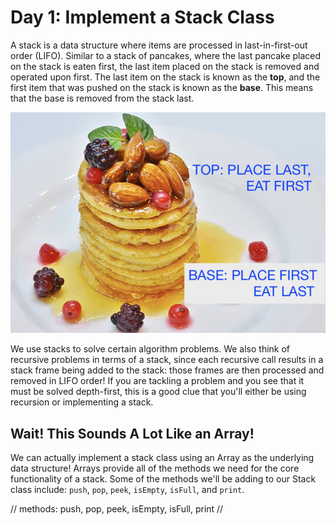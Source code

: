 # Day 1: Implement a Stack Class

A stack is a data structure where items are processed in last-in-first-out order (LIFO). Similar to a stack of pancakes, where the last pancake placed on the stack is eaten first, the last item placed on the stack is removed and operated upon first. The last item on the stack is known as the **top**, and the first item that was pushed on the stack is known as the **base**. This means that the base is removed from the stack last.

![pancake stack](./pancakes.png)

We use stacks to solve certain algorithm problems. We also think of recursive problems in terms of a stack, since each recursive call results in a stack frame being added to the stack: those frames are then processed and removed in LIFO order! If you are tackling a problem and you see that it must be solved depth-first, this is a good clue that you'll either be using recursion or implementing a stack.

## Wait! This Sounds A Lot Like an Array!

We can actually implement a stack class using an Array as the underlying data structure! Arrays provide all of the methods we need for the core functionality of a stack. Some of the methods we'll be adding to our Stack class include: `push`, `pop`, `peek`, `isEmpty`, `isFull`, and `print`.

//  methods: push, pop, peek, isEmpty, isFull, print //